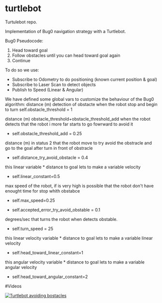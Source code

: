 # turtlebot
Turtulebot repo. 

Implementation of Bug0 navigation strategy with a Turtlebot.

Bug0 Pseudocode:

1. Head toward goal
2. Follow obstacles until you can head toward goal again
3. Continue

To do so we use:

- Subscribe to Odometry to do positioning (known current position & goal)
- Subscribe to  Laser Scan to detect objects
- Publish to Speed (Linear & Angular)

We have defined some global vars to customize the behaviour of the Bug0 algorithm:
distance (m) detection of obstacte when the robot stop and begin to turn 
self.obstacle_threshold = 1

distance (m) obstacle_threshold+obstacle_threshold_add when the robot detects that the robot i more far starts to go fowrward to avoid it
- self.obstacle_threshold_add = 0.25

distance (m) in status 2 that the robot move to try avoid the obstracle and go to the goal after turn in front of obstracle
- self.distance_try_avoid_obstacle = 0.4

this linear variable * distance to goal lets to make a variable velocity
- self.linear_constant=0.5

max speed of the robot, if is very high is possible that the robot don't have enought time for stop whith obstabce
- self.max_speed=0.25

- self.accepted_error_try_avoid_obstable = 0.1

degrees/sec that turns the robot when detects obstable.
- self.turn_speed = 25 

this linear velocity variable * distance to goal lets to make a variable linear velocity
- self.head_toward_linear_constant=1

this angular velocity variable * distance to goal lets to make a variable angular velocity
- self.head_toward_angular_constant=2

#Videos

[![Turtlebot avoiding bostacles](http://img.youtube.com/vi/7wiXgdLNfO0/0.jpg)](https://www.youtube.com/watch?v=7wiXgdLNfO0&list=PLeGS7otZ9mSc-kfSqJHZLcTUpjxLSWuh7&index=1 "Turtlebot avoiding bostacles")
